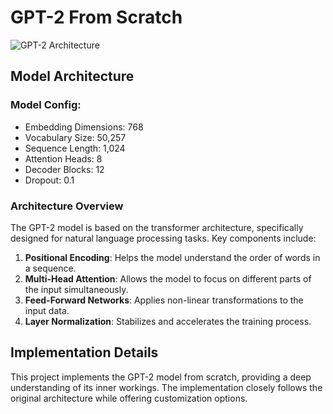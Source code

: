 # GPT-2 From Scratch

![GPT-2 Architecture](https://github.com/user-attachments/assets/31074003-b747-4e59-8f30-d4c63c2e8fd0)

## Model Architecture

### Model Config:
- Embedding Dimensions: 768
- Vocabulary Size: 50,257
- Sequence Length: 1,024
- Attention Heads: 8
- Decoder Blocks: 12
- Dropout: 0.1

### Architecture Overview

The GPT-2 model is based on the transformer architecture, specifically designed for natural language processing tasks. Key components include:

1. **Positional Encoding**: Helps the model understand the order of words in a sequence.
2. **Multi-Head Attention**: Allows the model to focus on different parts of the input simultaneously.
3. **Feed-Forward Networks**: Applies non-linear transformations to the input data.
4. **Layer Normalization**: Stabilizes and accelerates the training process.

## Implementation Details

This project implements the GPT-2 model from scratch, providing a deep understanding of its inner workings. The implementation closely follows the original architecture while offering customization options.
